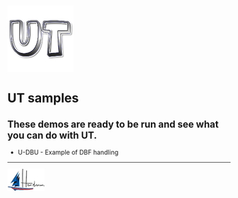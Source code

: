 ﻿![alt text](https://github.com/carles9000/ut/blob/main/files/images/ut_ico.png)


# UT samples

## These demos are ready to be run and see what you can do with UT.

* U-DBU - Example of DBF handling


<hr> 

![alt text](https://github.com/carles9000/ut/blob/main/files/images/harbour_mini.png)